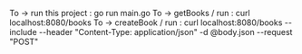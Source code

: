 To -> run this project : go run main.go
To -> getBooks / run :  curl localhost:8080/books
To -> createBook / run :  curl localhost:8080/books --include --header "Content-Type: application/json" -d @body.json --request "POST"

